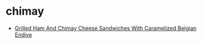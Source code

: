 # chimay

 * [Grilled Ham And Chimay Cheese Sandwiches With Caramelized Belgian Endive](../../index/g/grilled-ham-and-chimay-cheese-sandwiches-with-caramelized-belgian-endive-358558.json)

